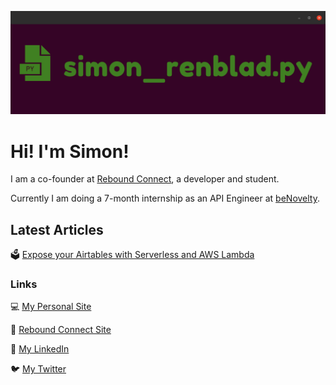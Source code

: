 ![](banner_large_new.png)

# Hi! I'm Simon!

I am a co-founder at [Rebound Connect](reboundconnect.github.io/site), a developer and student.

Currently I am doing a 7-month internship as an API Engineer at [beNovelty](https://benovelty.com/).

## Latest Articles

🗳 [Expose your Airtables with Serverless and AWS Lambda](https://medium.com/@simon.renblad/expose-your-airtables-with-serverless-and-aws-lambda-123dfed1a42e)

### Links

💻 [My Personal Site](https://simonrenblad.github.io/personal-site)

🏅 [Rebound Connect Site](https:/reboundconnect.github.io/site)

💸 [My LinkedIn](https://www.linkedin.com/in/simon-renblad-code)

🐦 [My Twitter](https://twitter.com/simon_renblad)

